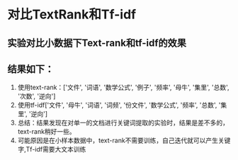 # 对比TextRank和Tf-idf
###
## 实验对比小数据下Text-rank和tf-idf的效果
### 
## 结果如下：
1. 使用text-rank：['文件', '词语', '数学公式', '例子', '频率', '母牛', '集里', '总数', '次数', '逆向']
2. 使用tf-idf['文件', '母牛', '词语', '词频', '份文件', '数学公式', '频率', '总数', '集里', '逆向']
3. 总结：结果发现在对单一的文档进行关键词提取的实验时，结果是差不多的，text-rank稍好一些。
4. 可能原因是在小样本数据中，text-rank不需要训练，自己迭代就可以产生关键字,Tf-idf需要大文本训练

